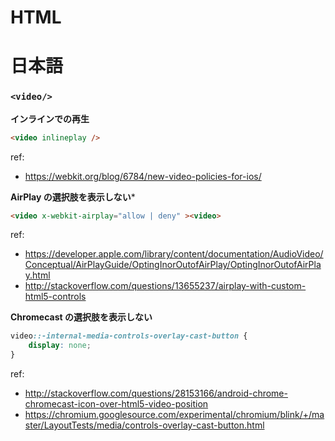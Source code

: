 # HTML

# 日本語

### `<video/>`

**インラインでの再生**
```html
<video inlineplay />
```
ref:
- https://webkit.org/blog/6784/new-video-policies-for-ios/

**AirPlay の選択肢を表示しない***
```html
<video x-webkit-airplay="allow | deny" ><video>
```

ref: 
- https://developer.apple.com/library/content/documentation/AudioVideo/Conceptual/AirPlayGuide/OptingInorOutofAirPlay/OptingInorOutofAirPlay.html
- http://stackoverflow.com/questions/13655237/airplay-with-custom-html5-controls

**Chromecast の選択肢を表示しない**
```css
video::-internal-media-controls-overlay-cast-button {
    display: none;
}
```

ref: 
- http://stackoverflow.com/questions/28153166/android-chrome-chromecast-icon-over-html5-video-position
- https://chromium.googlesource.com/experimental/chromium/blink/+/master/LayoutTests/media/controls-overlay-cast-button.html
